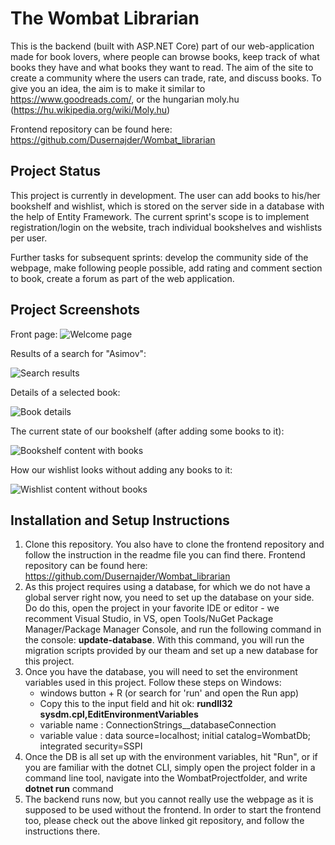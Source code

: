 ﻿# The Wombat Librarian

This is the backend (built with ASP.NET Core) part of our web-application made for book lovers, where people can browse books, keep track of what books they have and what books they want to read. The aim of the site to create a community where the users can trade, rate, and discuss books.
To give you an idea, the aim is to make it similar to https://www.goodreads.com/, or the hungarian moly.hu (https://hu.wikipedia.org/wiki/Moly.hu)

Frontend repository can be found here: https://github.com/Dusernajder/Wombat_librarian

## Project Status

This project is currently in development. The user can add books to his/her bookshelf and wishlist, which is stored on the server side in a database with the help of Entity Framework. The current sprint's scope is to implement registration/login on the website, trach individual bookshelves and wishlists per user.

Further tasks for subsequent sprints: develop the community side of the webpage, make following people possible, add rating and comment section to book, create a forum as part of the web application.

## Project Screenshots

Front page:
![Welcome page](https://i.ibb.co/2czn1dC/wombat-Librarian01.png)

Results of a search for "Asimov":

![Search results](https://i.ibb.co/XJDFRtL/wombat-Librarian02.png)

Details of a selected book:

![Book details](https://i.ibb.co/dD2vFRn/wombat03.png)

The current state of our bookshelf (after adding some books to it):

![Bookshelf content with books](https://i.ibb.co/mtdmDnx/wombat04.png)

How our wishlist looks without adding any books to it:

![Wishlist content without books](https://i.ibb.co/vVLL3ZY/wombat05.png)

## Installation and Setup Instructions

1. Clone this repository. You also have to clone the frontend repository and follow the instruction in the readme file you can find there.
   Frontend repository can be found here: https://github.com/Dusernajder/Wombat_librarian
2. As this project requires using a database, for which we do not have a global server right now, you need to set up the database on your side. Do do this, open the project in your favorite IDE or editor - we recomment Visual Studio, in VS, open Tools/NuGet Package Manager/Package Manager Console, and run the following command in the console: **update-database**. With this command, you will run the migration scripts provided by our theam and set up a new database for this project.
3. Once you have the database, you will need to set the environment variables used in this project. Follow these steps on Windows:
   - windows button + R (or search for 'run' and open the Run app)
   - Copy this to the input field and hit ok: **rundll32 sysdm.cpl,EditEnvironmentVariables**
   - variable name : ConnectionStrings__databaseConnection
   - variable value : data source=localhost; initial catalog=WombatDb; integrated security=SSPI
3. Once the DB is all set up with the environment variables, hit "Run", or if you are familiar with the dotnet CLI, simply open the project folder in a command line tool, navigate into the WombatProjectfolder, and write **dotnet run** command
4. The backend runs now, but you cannot really use the webpage as it is supposed to be used without the frontend. In order to start the frontend too, please check out the above linked git repository, and follow the instructions there.
